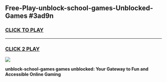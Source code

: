 
## Free-Play-unblock-school-games-Unblocked-Games #3ad9n
<h3>
<a href="https://news.freeplayer.one?title=unblock-school-games&ref=8M">CLICK TO PLAY</a></h3>
<hr>

<h3>
<a href="https://news.freeplayer.one?title=unblock-school-games&ref=8M">CLICK 2 PLAY</a>
  
</h3>

<a href="https://news.freeplayer.one?title=unblock-school-games&ref=8M"><img src="https://clearcache.store/games.png"></a>


**unblock-school-games games unblocked: Your Gateway to Fun and Accessible Online Gaming**
